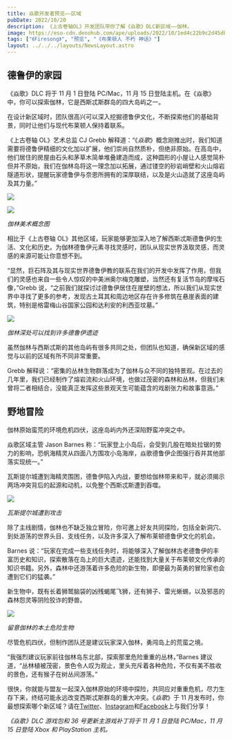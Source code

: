 ```yaml
---
title: 焱歌开发者预览——区域
pubDate: 2022/10/20
description: 《上古卷轴OL》开发团队带你了解《焱歌》DLC新区域——伽林。
image: https://eso-cdn.denohub.com/ape/uploads/2022/10/1ed4c22b9c2d45dbdcc14ac157ce4ac5.jpg
tags: ["《Firesong》", "预览", "《布莱顿人 不朽 神话》"]
layout: ../../../layouts/NewsLayout.astro
---
```


## 德鲁伊的家园

《焱歌》DLC 将于 11 月 1 日登陆 PC/Mac，11 月 15
日登陆主机。在《焱歌》中，你可以探索伽林，它是西斯忒斯群岛的四大岛屿之一。

在设计新区域时，团队很高兴可以深入挖掘德鲁伊文化，不断探索他们的基础背景，同时让他们与现代布莱顿人保持着联系。

《上古卷轴 OL》艺术总监 CJ Grebb
解释道：“《_焱歌_》概念刚推出时，我们知道需要将德鲁伊精细的文化加以扩展，他们崇尚自然质朴，但绝非原始。在高岛中，他们居住的房屋由石头和茅草木简单堆叠建造而成，这种圆形的小屋让人感觉简朴但并不原始，我们在伽林岛将这一理念加以拓展，通过镂空的砂岩峭壁和火山熔岩隧道形状，提醒玩家德鲁伊与奈恩所拥有的深厚联结，以及是火山造就了这座岛屿及其力量。”

![](https://eso-cdn.denohub.com/ape/uploads/2022/10/0fc8b0164689aaba247d09eb446d3bdf.jpg)

![](https://eso-cdn.denohub.com/ape/uploads/2022/10/c53e8188f714f2311dd77245fb731aff.jpg)

_伽林美术概念图_

相比于《上古卷轴
OL》其他区域，玩家能够更加深入地了解西斯忒斯德鲁伊的生活、文化和历史。为伽林德鲁伊元素寻找灵感时，团队从现实世界汲取灵感，而灵感的来源可能让你意想不到。

“显然，巨石阵及其与现实世界德鲁伊教的联系在我们的开发中发挥了作用，但我们的灵感也来自一些令人惊叹的中美洲奥尔梅克雕塑，当然还有复活节岛的摩埃石像，”Grebb
说，“之前我们就探讨过德鲁伊居住在崖壁的想法，所以我们从现实世界中寻找了更多的参考，发现古土耳其和周边地区存在许多修筑在悬崖表面的建筑，特别是格雷梅山谷国家公园和达利安的利西亚坟墓。”

![](https://eso-cdn.denohub.com/ape/uploads/2022/09/58978f55b9a7667d2f7e45b414a91e45.jpg)

_伽林深处可以找到许多德鲁伊遗迹_

虽然伽林与西斯忒斯的其他岛屿有很多共同之处，但团队也知道，确保新区域的感觉与以前的区域有所不同非常重要。

Grebb
解释说：“密集的丛林生物群落成为了伽林与众不同的独特景观。在过去的几年里，我们已经制作了熔岩流和火山环境，也做过茂密的森林和丛林，但我们未曾将二者相结合，没能真正发挥这些景观天生可能蕴含的戏剧张力和故事意涵。”

## 野地冒险

伽林原始蛮荒的环境危机四伏，这座岛屿内外还深陷野蛮冲突之中。

焱歌区域主管 Jason Barnes
称：“玩家登上小岛后，会受到几股在暗处拉锯的势力的影响，恐帆海精灵从四面八方围攻小岛海岸，焱歌德鲁伊企图强行吞并其他部落实现统一。”

瓦斯提尔城遭到海精灵围困，德鲁伊陷入内战，要想给伽林带来和平，就必须揭示两场冲突背后的起源和动机，以免整个西斯忒斯遭到吞噬。

![](https://eso-cdn.denohub.com/ape/uploads/2022/10/20b2b88a49ec5a55d0de6a7c9e393327.jpg)

_瓦斯提尔城遭到攻击_

除了主线剧情，伽林也不缺乏独立冒险，你可邀上好友共同探险，包括全新洞穴、到处游荡的世界头目、支线任务，以及许多深入了解布莱顿德鲁伊文化的机会。

Barnes
说：“玩家在完成一些支线任务时，将能够深入了解伽林古老德鲁伊的丰富历史和知识，探索散落在岛上的巨大遗迹，还能找到大量关于布莱顿文化传承的知识书籍。另外，森林中还游荡着许多危险的新生物，即便最为英勇的冒险家也会遭到它们的猛袭。”

新生物中，既有长着狮鹫脑袋的凶残蝎尾飞狮，还有狮子、雷光蜥蜴，以及邪恶的森林怨灵等阴险狡诈的野兽。

![](https://eso-cdn.denohub.com/ape/uploads/2022/10/e3b301327e6759a6a857411160a67de8.jpg)

_留意伽林的本土危险生物_

尽管危机四伏，但制作团队还是建议玩家深入伽林，勇闯岛上的荒蛮之境。

“我强烈建议玩家前往伽林岛东北部，探索那里危险重重的丛林，”Barnes
建议道，“丛林植被茂密，景色令人叹为观止，里头充斥着各种危险，不仅有美不胜收的景色，还有猴子在树丛间游荡。”

很快，你就能与盟友一起深入伽林原始的环境中探险，共同应对重重危机，尽力生存下来，终结可能永远改变西斯忒斯群岛的重大冲突。《_焱歌_》于
11
月发布时，你最想探索哪个新区域？请在[Twitter](https://twitter.com/TESOnline)、[Instagram](https://www.instagram.com/elderscrollsonline/)和[Facebook](https://www.facebook.com/ElderScrollsOnline)上与我们分享！

_《焱歌》DLC 游戏包和 36 号更新主游戏补丁将于 11 月 1 日登陆 PC/Mac，11 月 15 日登陆 Xbox 和 PlayStation 主机。_
